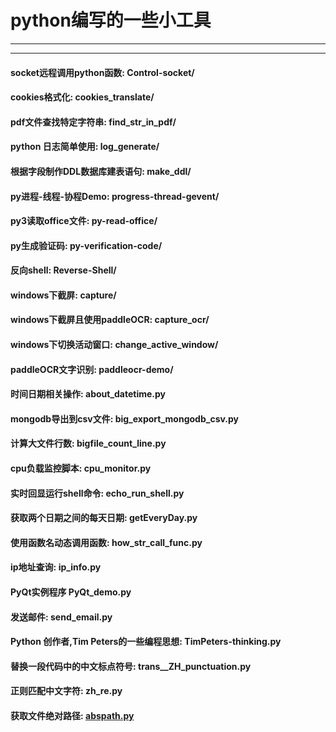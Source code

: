 # python编写的一些小工具
***
---
#### socket远程调用python函数: **Control-socket/**
#### cookies格式化: **cookies_translate/**  
#### pdf文件查找特定字符串: **find_str_in_pdf/**  
#### python 日志简单使用: **log_generate/**
#### 根据字段制作DDL数据库建表语句: **make_ddl/**
#### py进程-线程-协程Demo: **progress-thread-gevent/**
#### py3读取office文件: **py-read-office/**
#### py生成验证码: **py-verification-code/**
#### 反向shell: **Reverse-Shell/**  
#### windows下截屏: **capture/**  
#### windows下截屏且使用paddleOCR: **capture_ocr/**  
#### windows下切换活动窗口: **change_active_window/**  
#### paddleOCR文字识别: **paddleocr-demo/**  
#### 时间日期相关操作: **about_datetime.py**
#### mongodb导出到csv文件: **big_export_mongodb_csv.py**
#### 计算大文件行数: **bigfile_count_line.py**
#### cpu负载监控脚本: **cpu_monitor.py**
#### 实时回显运行shell命令: **echo_run_shell.py**
#### 获取两个日期之间的每天日期: **getEveryDay.py**
#### 使用函数名动态调用函数: **how_str_call_func.py**
#### ip地址查询: **ip_info.py** 
#### PyQt实例程序 **PyQt_demo.py**  
#### 发送邮件: **send_email.py**
#### Python 创作者,Tim Peters的一些编程思想: **TimPeters-thinking.py**
#### 替换一段代码中的中文标点符号: **trans__ZH_punctuation.py**  
#### 正则匹配中文字符: **zh_re.py**
#### 获取文件绝对路径: **[abspath.py](abspath.py)**


